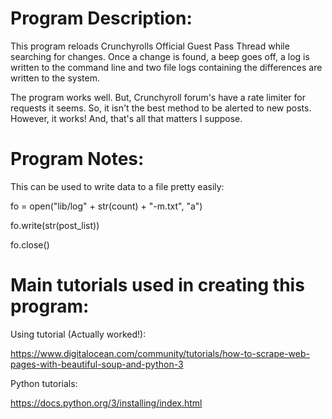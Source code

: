 # Program Description:

This program reloads Crunchyrolls Official Guest Pass Thread while searching for changes. Once a change is found, a beep goes off, a log is written to the command line and two file logs containing the differences are written to the system.

The program works well. But, Crunchyroll forum's have a rate limiter for requests it seems. So, it isn't the best method to be alerted to new posts. However, it works! And, that's all that matters I suppose.

#  Program Notes:

This can be used to write data to a file pretty easily:

fo = open("lib/log" + str(count) + "-m.txt", "a")

fo.write(str(post_list))

fo.close()

# Main tutorials used in creating this program:

Using tutorial (Actually worked!):

https://www.digitalocean.com/community/tutorials/how-to-scrape-web-pages-with-beautiful-soup-and-python-3

Python tutorials:

https://docs.python.org/3/installing/index.html